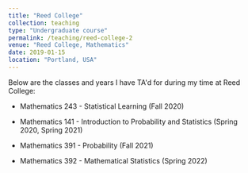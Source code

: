 ```yaml
---
title: "Reed College"
collection: teaching
type: "Undergraduate course"
permalink: /teaching/reed-college-2
venue: "Reed College, Mathematics"
date: 2019-01-15
location: "Portland, USA"
---
```


Below are the classes and years I have TA'd for during my time at Reed College:



- Mathematics 243 - Statistical Learning (Fall 2020)

- Mathematics 141 - Introduction to Probability and Statistics (Spring 2020, Spring 2021)

- Mathematics 391 - Probability (Fall 2021)

- Mathematics 392 - Mathematical Statistics (Spring 2022)

